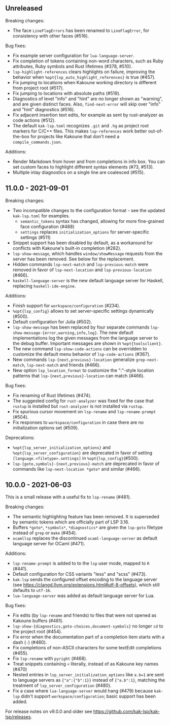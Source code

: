 ## Unreleased

Breaking changes:
- The face `LineFlagErrors` has been renamed to `LineFlagError`, for consistency with other faces (#516).

Bug fixes:
- Fix example server configuration for `lua-language-server`.
- Fix completion of tokens containing non-word characters, such as Ruby attributes, Ruby symbols and Rust lifetimes (#378, #510).
- `lsp-highlight-references` clears highlights on failure, improving the behavior when `%opt{lsp_auto_highlight_references}` is true (#457).
- Fix jumping to locations when Kakoune working directory is different from project root (#517).
- Fix jumping to locations with absolute paths (#519).
- Diagnostics of level "info" and "hint" are no longer shown as "warning", and are given distinct faces. Also, `find-next-error` will skip over "info" and "hint" diagnostics (#516).
- Fix adjacent insertion text edits, for example as sent by rust-analyzer as code actions (#512).
- The default `kak-lsp.toml` recognizes `.git` and `.hg` as project root markers for C/C++ files. This makes `lsp-references` work better out-of-the-box for projects like Kakoune that don't need a `compile_commands.json`.

Additions:
- Render Markdown from hover and from completions in info box. You can set custom faces to highlight different syntax elements (#73, #513).
- Multiple inlay diagnostics on a single line are coalesced (#515).

## 11.0.0 - 2021-09-01

Breaking changes:
- Two incompatible changes to the configuration format - see the updated `kak-lsp.toml` for examples. 
  - `semantic_tokens` syntax has changed, allowing for more fine-grained face configuration (#488)
  - `settings` replaces `initialization_options` for server-specific settings (#511)
- Snippet support has been disabled by default, as a workaround for conflicts with Kakoune's built-in completion (#282).
- `lsp-show-message`, which handles `window/showMessage` requests from the server has been removed. See below for the replacement.
- Hidden commands `lsp-next-match` and `lsp-previous-match` were removed in favor of `lsp-next-location` and `lsp-previous-location` (#466).
- `haskell-language-server` is the new default language server for Haskell, replacing `haskell-ide-engine`.

Additions:
- Finish support for `workspace/configuration` (#234).
- `%opt{lsp_config}` allows to set server-specific settings dynamically (#500).
- Default configuration for Julia (#502).
- `lsp-show-message` has been replaced by four separate commands `lsp-show-message-{error,warning,info,log}`.
  The new default implementations log the given messages from the language server to the debug buffer. Important messages are shown in `%opt{toolsclient}`.
- The new command `lsp-show-code-actions` can be overridden to customize the default menu behavior of `lsp-code-actions` (#367).
- New commands `lsp-{next,previous}-location` generalize `grep-next-match`, `lsp-next-match` and friends (#466).
- New option `lsp_location_format` to customize the "<file>:<line>"-style location patterns that `lsp-{next,previous}-location` can match (#466).

Bug fixes:
- Fix renaming of Rust lifetimes (#474).
- The suggested config for `rust-analyzer` was fixed for the case that `rustup` is installed but `rust-analyzer` is not installed via `rustup`.
- Fix spurious cursor movement on `lsp-rename` and `lsp-rename-prompt` (#504).
- Fix responses to `workspace/configuration` in case there are no initialization options set (#509).

Deprecations:
- `%opt{lsp_server_initialization_options}` and `%opt{lsp_server_configuration}` are deprecated in favor of setting `[language.<filetype>.settings]` in `%opt{lsp_config}`(#500).
- `lsp-{goto,symbols}-{next,previous}-match` are deprecated in favor of commands like `lsp-next-location *goto*` and similar (#466).

## 10.0.0 - 2021-06-03

This is a small release with a useful fix to `lsp-rename` (#481).

Breaking changes:
- The semantic highlighting feature has been removed. It is superseded by semantic tokens which are officially part of LSP 3.16.
- Buffers `*goto*`, `*symbols*`, `*diagnostics*` are given the `lsp-goto` filetype instead of `grep` or `make` (#454).
- `ocamllsp` replaces the discontinued `ocaml-language-server` as default language server for OCaml (#471).

Additions:
- `lsp-rename-prompt` is added to to the `lsp` user mode, mapped to `R` (#441).
- Default configuration for CSS variants "less" and "scss" (#473).
- `kak-lsp` sends the configured offset encoding to the language server (see https://clangd.llvm.org/extensions.html#utf-8-offsets), which still defaults to `utf-16`.
- `lua-language-server` was added as default language server for Lua.

Bug fixes:
- Fix edits (by `lsp-rename` and friends) to files that were not opened as Kakoune buffers (#481).
- `lsp-show-{diagnostics,goto-choices,document-symbols}` no longer `cd` to the project root (#454).
- Fix error when the documentation part of a completion item starts with a dash (`-`) (#460).
- Fix completions of non-ASCII characters for some textEdit completions (#455).
- Fix `lsp-rename` with `pyright` (#468).
- Treat snippets containing `<` literally, instead of as Kakoune key names (#470)
- Nested entries in `lsp_server_initialization_options` like `a.b=1` are sent to language servers as `{"a":{"b":1}}` instead of `{"a.b":1}`, matching the treatment of `lsp_server_configuration` (#480).
- Fix a case where `lua-language-server` would hang (#479) because `kak-lsp` didn't support `workspace/configuration`; basic support has been added.

For release notes on v9.0.0 and older see <https://github.com/kak-lsp/kak-lsp/releases>.
